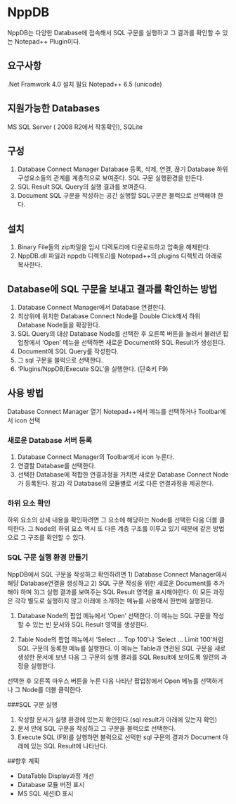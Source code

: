 ﻿# NppDB
NppDB는 다양한 Database에 접속해서 SQL 구문를 실행하고 그 결과를 확인할 수 있는 Notepad++ Plugin이다.

## 요구사항
.Net Framwork 4.0 설치 필요
Notepad++ 6.5 (unicode)

## 지원가능한 Databases
MS SQL Server ( 2008 R2에서 작동확인), SQLite

## 구성
1. Database Connect Manager 
	Database 등록, 삭제, 연결, 끊기
	Database 하위 구성요소들의 관계를 계층적으로 보여준다.
	SQL 구문 실행환경을 만든다.
2. SQL Result
	SQL Query의 실행 결과를 보여준다.
3. Document
	SQL 구문을 작성하는 공간
	실행할 SQL구문은 블럭으로 선택해야 한다. 

## 설치
1. Binary File들의 zip파일을 임시 디렉토리에 다운로드하고 압축을 해제한다.
2. NppDB.dll 파일과 nppdb 디렉토리를 Notepad++의 plugins 디렉토리 아래로 복사한다.


## Database에 SQL 구문을 보내고 결과를 확인하는 방법
1. Database Connect Manager에서 Database 연결한다.
2. 최상위에 위치한 Database Connect Node를 Double Click해서 하위 Database Node들을 확장한다.
3. SQL Query의 대상 Database Node를 선택한 후 오른쪽 버튼을 눌러서 불러낸 팝업창에서 ‘Open’ 메뉴을 선택하면 새로운 Document와 SQL Result가 생성된다.
4. Document에 SQL Query를 작성한다.
5. 그 sql 구문을 블럭으로 선택한다.
6. ‘Plugins/NppDB/Execute SQL’을 실행한다. (단축키 F9)

## 사용 방법
Database Connect Manager 열기
Notepad++에서 메뉴를 선택하거나 Toolbar에서 icon 선택

### 새로운 Database 서버 등록
1. Database Connect Manager의 Toolbar에서 icon 누른다.
2. 연결할 Database를 선택한다.
3. 선택한 Database에 적합한 연결과정을 거치면 새로운 Database Connect Node가 등록된다.
	참고) 각 Database의 모듈별로 서로 다른 연결과정을 제공한다. 
    
### 하위 요소 확인
하위 요소의 상세 내용을 확인하려면 그 요소에 해당하는 Node를 선택한 다음 더블 클릭한다.
그 Node의 하위 요소 역시 또 다른 계층 구조를 이루고 있기 때문에 같은 방법으로 그 구조를 확인할 수 있다.

### SQL 구문 실행 환경 만들기
NppDB에서 SQL 구문을 작성하고 확인하려면 1) Database Connect Manager에서 해당 Database연결을 생성하고  2) SQL 구문 작성을 위한 새로운 Document를 추가해야 하며 3)그 실행 결과를 보여주는 SQL Result 영역을 표시해야한다.
이 모든 과정은 각각 별도로 실행하지 않고 아래에 소개하는 메뉴를 사용해서 한번에 실행한다.

1. Database Node의 팝업 메뉴에서 ‘Open’ 선택한다.
	이 메뉴는 SQL 구문을 작성할 수 있는 빈 문서와 SQL Result 영역을 생성한다.
	
2. Table Node의 팝업 메뉴에서 ‘Select … Top 100’나 ‘Select … Limit 100’처럼 SQL 구문의 등록한 메뉴를 실행한다.
	이 메뉴는 Table과 연관된 SQL 구문을 새로 생성한 문서에 보낸 다음 그 구문의 실행 결과를 SQL Result에 보이도록 일련의 과정을 실행한다.
	

선택한 후 오른쪽 마우스 버튼을 누른 다음 나타난 팝업창에서 Open 메뉴를 선택하거나 그 Node를 더블 클릭한다.

###SQL 구문 실행
1. 작성할 문서가 실행 환경에 있는지 확인한다.(sql result가 아래에 있는지 확인)
2. 문서 안에 SQL 구문을 작성하고 그 구문을 블럭으로 선택한다. 
3. Execute SQL (F9)를 실행하면 블럭으로 선택한 sql 구문의 결과가 Document 아래에 있는 SQL Result에 나타난다.


##향후 계획
* DataTable Display과정 개선
* Database 모듈 버전 표시
* MS SQL 세션ID 표시
